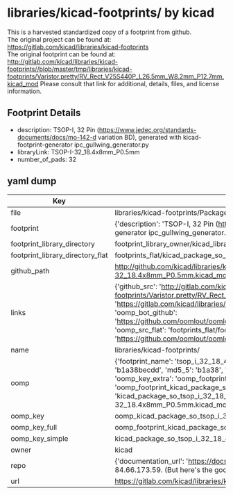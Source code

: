 # libraries/kicad-footprints/ by kicad  
This is a harvested standardized copy of a footprint from github.  
The original project can be found at:  
https://gitlab.com/kicad/libraries/kicad-footprints  
The original footprint can be found at:
http://gitlab.com/kicad/libraries/kicad-footprints//blob/master/tmp/libraries/kicad-footprints/Varistor.pretty/RV_Rect_V25S440P_L26.5mm_W8.2mm_P12.7mm.kicad_mod
Please consult that link for additional, details, files, and license information.  
## Footprint Details
* description: TSOP-I, 32 Pin (https://www.jedec.org/standards-documents/docs/mo-142-d variation BD), generated with kicad-footprint-generator ipc_gullwing_generator.py  
* libraryLink: TSOP-I-32_18.4x8mm_P0.5mm  
* number_of_pads: 32  
## yaml dump  
| Key | Value |  
| --- | --- |  
| file | libraries/kicad-footprints/Package_SO.pretty/TSOP-I-32_18.4x8mm_P0.5mm.kicad_mod |  
| footprint | {'description': 'TSOP-I, 32 Pin (https://www.jedec.org/standards-documents/docs/mo-142-d variation BD), generated with kicad-footprint-generator ipc_gullwing_generator.py', 'libraryLink': 'TSOP-I-32_18.4x8mm_P0.5mm', 'number_of_pads': 32} |  
| footprint_library_directory | footprint_library_owner/kicad_libraries/kicad-footprints/ |  
| footprint_library_directory_flat | footprints_flat/kicad_package_so_tsop_i_32_18_4x8mm_p0_5mm/working |  
| github_path | http://github.com/kicad/libraries/kicad-footprints//blob/master/tmp/libraries/kicad-footprints/Package_SO.pretty/TSOP-I-32_18.4x8mm_P0.5mm.kicad_mod |  
| links | {'github_src': 'http://gitlab.com/kicad/libraries/kicad-footprints//blob/master/tmp/libraries/kicad-footprints/Varistor.pretty/RV_Rect_V25S440P_L26.5mm_W8.2mm_P12.7mm.kicad_mod', 'github_src_repo': 'https://gitlab.com/kicad/libraries/kicad-footprints', 'oomp_bot': 'footprints/kicad_package_so_tsop_i_32_18_4x8mm_p0_5mm/working', 'oomp_bot_github': 'https://github.com/oomlout/oomlout_oomp_footprint_bot/tree/main/footprints/kicad_package_so_tsop_i_32_18_4x8mm_p0_5mm/working', 'oomp_src_flat': 'footprints_flat/footprints_flat/kicad_package_so_tsop_i_32_18_4x8mm_p0_5mm/working', 'oomp_src_flat_github': 'https://github.com/oomlout/oomlout_oomp_footprint_src/tree/main/footprints_flat/kicad_package_so_tsop_i_32_18_4x8mm_p0_5mm/working'} |  
| name | libraries/kicad-footprints/ |  
| oomp | {'footprint_name': 'tsop_i_32_18_4x8mm_p0_5mm', 'library_name': 'package_so', 'md5': 'b1a38becdd21a6ffc9e248afd5433e33', 'md5_10': 'b1a38becdd', 'md5_5': 'b1a38', 'md5_6': 'b1a38b', 'oomp_key': 'oomp_kicad_package_so_tsop_i_32_18_4x8mm_p0_5mm', 'oomp_key_extra': 'oomp_footprint_kicad_package_so_tsop_i_32_18_4x8mm_p0_5mm', 'oomp_key_full': 'oomp_footprint_kicad_package_so_tsop_i_32_18_4x8mm_p0_5mm_b1a38b', 'oomp_key_simple': 'kicad_package_so_tsop_i_32_18_4x8mm_p0_5mm', 'original_filename': 'libraries/kicad-footprints/Package_SO.pretty/TSOP-I-32_18.4x8mm_P0.5mm.kicad_mod', 'owner_name': 'kicad'} |  
| oomp_key | oomp_kicad_package_so_tsop_i_32_18_4x8mm_p0_5mm |  
| oomp_key_full | oomp_footprint_kicad_package_so_tsop_i_32_18_4x8mm_p0_5mm |  
| oomp_key_simple | kicad_package_so_tsop_i_32_18_4x8mm_p0_5mm |  
| owner | kicad |  
| repo | {'documentation_url': 'https://docs.github.com/rest/overview/resources-in-the-rest-api#rate-limiting', 'message': "API rate limit exceeded for 84.66.173.59. (But here's the good news: Authenticated requests get a higher rate limit. Check out the documentation for more details.)"} |  
| url | https://gitlab.com/kicad/libraries/kicad-footprints |  

